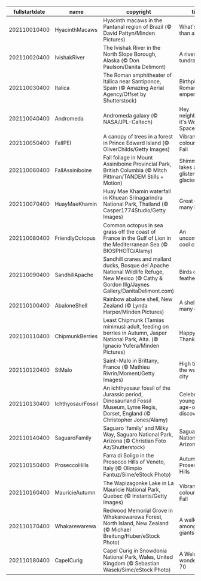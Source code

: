 |fullstartdate|name|copyright|title|image|
|--|--|--|--|--|
202110010400|HyacinthMacaws|Hyacinth macaws in the Pantanal region of Brazil (© David Pattyn/Minden Pictures)|What's better than a smile?|![](/en-CA/2021/10/202110010400HyacinthMacaws.jpg)|
202110020400|IvishakRiver|The Ivishak River in the North Slope Borough, Alaska (© Don Paulson/Danita Delimont)|A river on the tundra|![](/en-CA/2021/10/202110020400IvishakRiver.jpg)|
202110030400|Italica|The Roman amphitheater of Itálica near Santiponce, Spain (© Amazing Aerial Agency/Offset by Shutterstock)|Birthplace of Roman emperors|![](/en-CA/2021/10/202110030400Italica.jpg)|
202110040400|Andromeda|Andromeda galaxy (© NASA/JPL-Caltech)|Hey neighbour, it's World Space Week!|![](/en-CA/2021/10/202110040400Andromeda.jpg)|
202110050400|FallPEI|A canopy of trees in a forest in Prince Edward Island (© OliverChilds/Getty Images)|Vibrant colours of Fall|![](/en-CA/2021/10/202110050400FallPEI.jpg)|
202110060400|FallAssiniboine|Fall foliage in Mount Assiniboine Provincial Park, British Columbia (© Mitch Pittman/TANDEM Stills + Motion)|Shimmering lakes and glistening glaciers|![](/en-CA/2021/10/202110060400FallAssiniboine.jpg)|
202110070400|HuayMaeKhamin|Huay Mae Khamin waterfall in Khuean Srinagarindra National Park, Thailand (© Casper1774Studio/Getty Images)|Great on so many levels|![](/en-CA/2021/10/202110070400HuayMaeKhamin.jpg)|
202110080400|FriendlyOctopus|Common octopus in sea grass off the coast of France in the Gulf of Lion in the Mediterranean Sea (© BIOSPHOTO/Alamy)|An uncommonly cool critter|![](/en-CA/2021/10/202110080400FriendlyOctopus.jpg)|
202110090400|SandhillApache|Sandhill cranes and mallard ducks, Bosque del Apache National Wildlife Refuge, New Mexico (© Cathy & Gordon Illg/Jaynes Gallery/DanitaDelimont.com)|Birds of a feather|![](/en-CA/2021/10/202110090400SandhillApache.jpg)|
202110100400|AbaloneShell|Rainbow abalone shell, New Zealand (© Lynda Harper/Minden Pictures)|A shell of many colours|![](/en-CA/2021/10/202110100400AbaloneShell.jpg)|
202110110400|ChipmunkBerries|Least Chipmunk (Tamias minimus) adult, feeding on berries in Autumn, Jasper National Park, Alta. (© Ignacio Yufera/Minden Pictures)|Happy Thanksgiving!|![](/en-CA/2021/10/202110110400ChipmunkBerries.jpg)|
202110120400|StMalo|Saint-Malo in Brittany, France (© Mathieu Rivrin/Moment/Getty Images)|High tide at the walled city|![](/en-CA/2021/10/202110120400StMalo.jpg)|
202110130400|IchthyosaurFossil|An ichthyosaur fossil of the Jurassic period, Dinosaurland Fossil Museum, Lyme Regis, Dorset, England (© Christopher Jones/Alamy)|Celebrating a young girl's age-old discovery|![](/en-CA/2021/10/202110130400IchthyosaurFossil.jpg)|
202110140400|SaguaroFamily|Saguaro 'family' and Milky Way, Saguaro National Park, Arizona (© Christian Foto Az/Shutterstock)|Saguaro National Park, Arizona|![](/en-CA/2021/10/202110140400SaguaroFamily.jpg)|
202110150400|ProseccoHills|Farra di Soligo in the Prosecco Hills of Veneto, Italy (© Olimpio Fantuz/Sime/eStock Photo)|Autumn in the Prosecco Hills|![](/en-CA/2021/10/202110150400ProseccoHills.jpg)|
202110160400|MauricieAutumn|The Wapizagonke Lake in La Mauricie National Park, Quebec (© Instants/Getty Images)|Vibrant colours of Fall|![](/en-CA/2021/10/202110160400MauricieAutumn.jpg)|
202110170400|Whakarewarewa|Redwood Memorial Grove in Whakarewarewa Forest, North Island, New Zealand (© Michael Breitung/Huber/eStock Photo)|A walk among the giants|![](/en-CA/2021/10/202110170400Whakarewarewa.jpg)|
202110180400|CapelCurig|Capel Curig in Snowdonia National Park, Wales, United Kingdom (© Sebastian Wasek/Sime/eStock Photo)|A Welsh wonder turns 70|![](/en-CA/2021/10/202110180400CapelCurig.jpg)|
